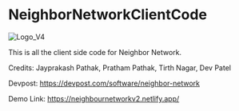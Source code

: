 # NeighborNetworkClientCode

![Logo_V4](https://user-images.githubusercontent.com/49925882/190212926-758c916f-8992-4a63-ab5b-9dacd88f8dc9.png)

This is all the client side code for Neighbor Network.

Credits: Jayprakash Pathak, Pratham Pathak, Tirth Nagar, Dev Patel

Devpost: https://devpost.com/software/neighbor-network

Demo Link: https://neighbournetworkv2.netlify.app/
